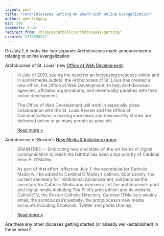 ```yaml
---
layout: post
title: "(Arch)Dioceses Getting On Board with Online Evangelization"
author: geerlingguy
nid: 290
comments: true
redirect_from: /blog/oscatholic/archdioceses-getting/
created: 1278098827
---
```

<p>On July 1, it looks like two separate Archdioceses made announcements relating to online evangelization:</p>
<p>Archdiocese of St. Louis&#39; new <a href="http://archstl.org/webdev">Office of Web Development</a>:</p>
<blockquote>
<p>In July of 2010, seeing the need for an increasing presence online and in social media outlets, the Archdiocese of St. Louis has created a new office, the Office of Web Development, to help Archdiocesan agencies, affiliated organizations, and (eventually) parishes with their online development.</p>
<p>The Office of Web Development will work in especially close collaboration with the St. Louis Review and the Office of Communications in making sure news and newsworthy stories are delivered online to as many people as possible.</p>
<p><a href="http://archstl.org/webdev">Read more &raquo;</a></p>
</blockquote>
<p>Archdiocese of Boston&#39;s <a href="http://www.bostoncatholic.org/catholicmedia.aspx">New Media &amp; Initiatives group</a>:</p>
<blockquote>
<p>BRAINTREE &mdash; Embracing new and state-of-the-art forms of digital communication to reach the faithful has been a top priority of Cardinal Se&aacute;n P. O&rsquo;Malley.</p>
<p>As part of that effort, effective July 1, the secretariat for Catholic Media will be added to Cardinal O&rsquo;Malley&rsquo;s cabinet. Scot Landry, the current secretary for Institutional Advancement, will become the secretary for Catholic Media and oversee all of the archdiocese&rsquo;s print and digital media including The Pilot&rsquo;s print edition and its website, CatholicTV, the Boston Catholic Directory, Cardinal O&rsquo;Malley&rsquo;s weekly email, the archdiocese&rsquo;s website, the archdiocese&rsquo;s new media accounts including Facebook, Twitter and photo sharing.</p>
<p><a href="http://www.thebostonpilot.com/article.asp?ID=11853">Read more &raquo;</a></p>
</blockquote>
<p>Are there any other dioceses getting started (or already well-established) in these areas?</p>
